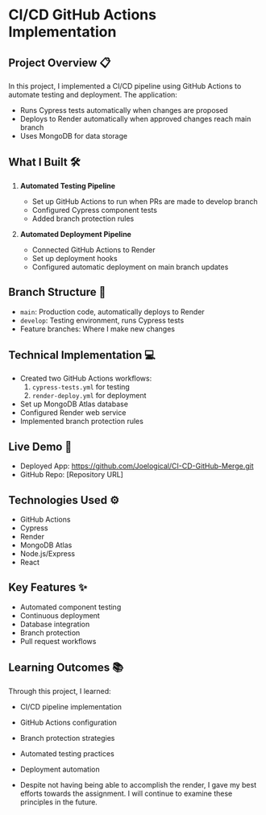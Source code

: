 # CI/CD GitHub Actions Implementation

## Project Overview 📋

In this project, I implemented a CI/CD pipeline using GitHub Actions to automate testing and deployment. The application:

- Runs Cypress tests automatically when changes are proposed
- Deploys to Render automatically when approved changes reach main branch
- Uses MongoDB for data storage

## What I Built 🛠️

1. **Automated Testing Pipeline**

   - Set up GitHub Actions to run when PRs are made to develop branch
   - Configured Cypress component tests
   - Added branch protection rules

2. **Automated Deployment Pipeline**
   - Connected GitHub Actions to Render
   - Set up deployment hooks
   - Configured automatic deployment on main branch updates

## Branch Structure 🌳

- `main`: Production code, automatically deploys to Render
- `develop`: Testing environment, runs Cypress tests
- Feature branches: Where I make new changes

## Technical Implementation 💻

- Created two GitHub Actions workflows:
  1. `cypress-tests.yml` for testing
  2. `render-deploy.yml` for deployment
- Set up MongoDB Atlas database
- Configured Render web service
- Implemented branch protection rules

## Live Demo 🚀

- Deployed App: https://github.com/Joelogical/CI-CD-GitHub-Merge.git
- GitHub Repo: [Repository URL]

## Technologies Used ⚙️

- GitHub Actions
- Cypress
- Render
- MongoDB Atlas
- Node.js/Express
- React

## Key Features ✨

- Automated component testing
- Continuous deployment
- Database integration
- Branch protection
- Pull request workflows

## Learning Outcomes 📚

Through this project, I learned:

- CI/CD pipeline implementation
- GitHub Actions configuration
- Branch protection strategies
- Automated testing practices
- Deployment automation

- Despite not having being able to accomplish the render, I gave my best efforts towards the assignment. 
I will continue to examine these principles in the future.
